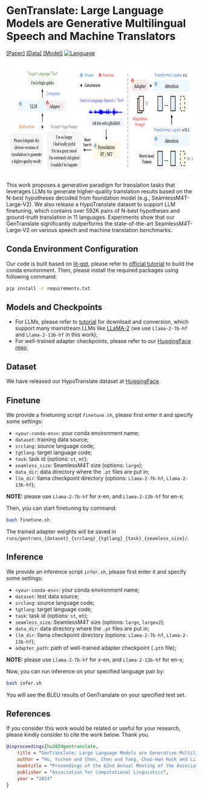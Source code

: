 # GenTranslate: Large Language Models are Generative Multilingual Speech and Machine Translators

[[Paper]](https://arxiv.org/abs/2402.06894) [[Data]](https://huggingface.co/datasets/PeacefulData/HypoTranslate) [[Model]](https://huggingface.co/PeacefulData/GenTranslate) [![Language](https://img.shields.io/badge/Language-multilingual-lightgrey#model-badge)](#datasets)

<p align="center">  <img src="https://github.com/YUCHEN005/GenTranslate/blob/master/tutorials/gentranslate.png" height ="300"> </p>

This work proposes a generative paradigm for translation tasks that leverages LLMs to generate higher-quality translation results based on the N-best hypotheses decoded from foundation model (e.g., SeamlessM4T-Large-V2).
We also release a HypoTranslate dataset to support LLM finetuning, which contains over 592K pairs of N-best hypotheses and ground-truth translation in 11 languages.
Experiments show that our GenTranslate significantly outperforms the state-of-the-art SeamlessM4T-Large-V2 on various speech and machine translation benchmarks.

## Conda Environment Configuration

Our code is built based on [lit-gpt](https://github.com/Lightning-AI/lit-gpt), please refer to [official tutorial](https://github.com/Lightning-AI/lit-gpt#setup) to build the conda environment. Then, please install the required packages using following command:
```bash
pip install -r requirements.txt
```

## Models and Checkpoints

- For LLMs, please refer to [tutorial](https://github.com/YUCHEN005/GenTranslate/tree/master/tutorials) for download and conversion, which support many mainstream LLMs like [LLaMA-2](https://github.com/YUCHEN005/GenTranslate/blob/master/tutorials/download_llama_2.md) (we use `Llama-2-7b-hf` and `Llama-2-13b-hf` in this work);
- For well-trained adapter checkpoints, please refer to our [HuggingFace repo](https://huggingface.co/PeacefulData/GenTranslate).

## Dataset

We have released our HypoTranslate dataset at [HuggingFace](https://huggingface.co/datasets/PeacefulData/HypoTranslate).

## Finetune
We provide a finetuning script `finetune.sh`, please first enter it and specify some settings:
- `<your-conda-env>`: your conda environment name;
- `dataset`: training data source;
- `srclang`: source language code;
- `tgtlang`: target language code;
- `task`: task id (options: `st`, `mt`);
- `seamless_size`: SeamlessM4T size (options: `large`);
- `data_dir`: data directory where the `.pt` files are put in;
- `llm_dir`: llama checkpoint directory (options: `Llama-2-7b-hf`, `Llama-2-13b-hf`);

**NOTE:** please use `Llama-2-7b-hf` for x-en, and `Llama-2-13b-hf` for en-x;

Then, you can start finetuning by command:

```bash
bash finetune.sh
```

The trained adapter weights will be saved in `runs/gentrans_{dataset}_{srclang}_{tgtlang}_{task}_{seamless_size}/`.

## Inference
We provide an inference script `infer.sh`, please first enter it and specify some settings:
- `<your-conda-env>`: your conda environment name;
- `dataset`: test data source;
- `srclang`: source language code;
- `tgtlang`: target language code;
- `task`: task id (options: `st`, `mt`);
- `seamless_size`: SeamlessM4T size (options: `large`, `largev2`);
- `data_dir`: data directory where the `.pt` files are put in;
- `llm_dir`: llama checkpoint directory (options: `Llama-2-7b-hf`, `Llama-2-13b-hf`);
- `adapter_path`: path of well-trained adapter checkpoint (`.pth` file);

**NOTE:** please use `Llama-2-7b-hf` for x-en, and `Llama-2-13b-hf` for en-x;

Now, you can run inference on your specified language pair by:
```bash
bash infer.sh
```

You will see the BLEU results of GenTranslate on your specified test set.


## References
If you consider this work would be related or useful for your research, please kindly consider to cite the work below. Thank you.

```bib
@inproceedings{hu2024gentranslate,
    title = "GenTranslate: Large Language Models are Generative Multilingual Speech and Machine Translators",
    author = "Hu, Yuchen and Chen, Chen and Yang, Chao-Han Huck and Li, Ruizhe and Zhang, Dong and Chen, Zhehuai and Chng, Eng Siong",
    booktitle = "Proceedings of the 62nd Annual Meeting of the Association for Computational Linguistics (Volume 1: Long Papers)",
    publisher = "Association for Computational Linguistics",
    year = "2024"
}
```
